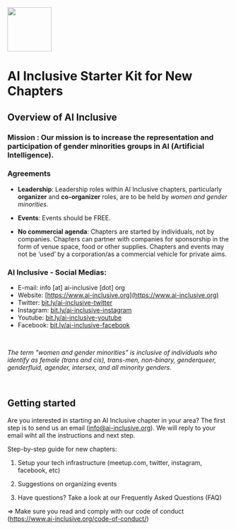 <img src="https://www.ai-inclusive.org/wp-content/uploads/2019/07/AI-Inclusive-885x1024.png" data-canonical-src="https://www.ai-inclusive.org/wp-content/uploads/2019/07/AI-Inclusive-885x1024.png" width="100" height="100" />

# AI Inclusive Starter Kit for New Chapters

## Overview of AI Inclusive

### **Mission** : Our mission is to increase the representation and participation of gender minorities groups in AI (Artificial Intelligence).

### Agreements
- **Leadership**: Leadership roles within AI Inclusive chapters, particularly **organizer** and **co-organizer** roles, are to be held by _women and gender minorities_.

- **Events**: Events should be FREE. 

- **No commercial agenda**: Chapters are started by individuals, not by companies.  Chapters can partner with companies for sponsorship in the form of venue space, food or other supplies.  Chapters and events may not be ‘used’ by a corporation/as a commercial vehicle for private aims. 

### **AI Inclusive - Social Medias**:

- E-mail: info [at] ai-inclusive [dot] org
- Website: [https://www.ai-inclusive.org](https://www.ai-inclusive.org)
- Twitter: [bit.ly/ai-inclusive-twitter](bit.ly/ai-inclusive-twitter)
- Instagram: [bit.ly/ai-inclusive-instagram](bit.ly/ai-inclusive-instagram)
- Youtube: [bit.ly/ai-inclusive-youtube](bit.ly/ai-inclusive-youtube)
- Facebook: [bit.ly/ai-inclusive-facebook](bit.ly/ai-inclusive-facebook)

<br>

_The term "women and gender minorities" is inclusive of individuals who identify as female (trans and cis), trans-men, non-binary, genderqueer, genderfluid, agender, intersex, and all minority genders._

<br>

## Getting started

Are you interested in starting an AI Inclusive chapter in your area? The first step is to send us an email (info@ai-inclusive.org). We will reply to your email wiht all the instructions and next step.

Step-by-step guide for new chapters:

1) Setup your tech infrastructure (meetup.com, twitter, instagram, facebook, etc)

2) Suggestions on organizing events

3) Have questions? Take a look at our Frequently Asked Questions (FAQ)

=> Make sure you read and comply with our code of conduct (https://www.ai-inclusive.org/code-of-conduct/)


